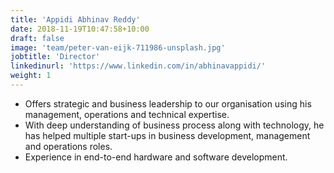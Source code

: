 ```yaml
---
title: 'Appidi Abhinav Reddy'
date: 2018-11-19T10:47:58+10:00
draft: false
image: 'team/peter-van-eijk-711986-unsplash.jpg'
jobtitle: 'Director'
linkedinurl: 'https://www.linkedin.com/in/abhinavappidi/'
weight: 1
---
```


* Offers strategic and business leadership to our organisation using his management, operations and technical expertise.
* With deep understanding of business process along with technology, he has helped multiple start-ups in business development, management and operations roles.
* Experience in end-to-end hardware and software development. 
